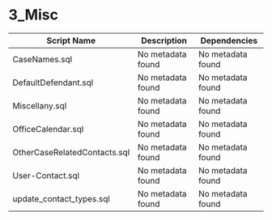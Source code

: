 # 3_Misc

| Script Name | Description | Dependencies |
|-------------|-------------|-------------|
| CaseNames.sql | No metadata found | No metadata found |
| DefaultDefendant.sql | No metadata found | No metadata found |
| Miscellany.sql | No metadata found | No metadata found |
| OfficeCalendar.sql | No metadata found | No metadata found |
| OtherCaseRelatedContacts.sql | No metadata found | No metadata found |
| User-Contact.sql | No metadata found | No metadata found |
| update_contact_types.sql | No metadata found | No metadata found |
